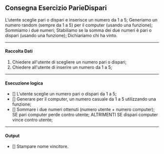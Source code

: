 ## Consegna Esercizio ParieDispari

L’utente sceglie pari o dispari e inserisce un numero da 1 a 5;
Generiamo un numero random (sempre da 1 a 5) per il computer (usando una funzione);
Sommiamo i due numeri;
Stabiliamo se la somma dei due numeri è pari o dispari (usando una funzione);
Dichiariamo chi ha vinto.

---

#### Raccolta Dati

1. Chiedere all'utente di scegliere un numero pari o dispari;
2. Chiedere all'utente di inserire un numero da 1 a 5;

---

#### Esecuzione logica

- [] L'utente sceglie un numero pari o dispari da 1 a 5;
- [] Generare per il computer, un numero casuale da 1 a 5 utilizzando una funzione;
- [] Sommare i due numeri ottenuti (numero utente + numero computer);
    SE pari computer perde contro utente;
    ALTRIMENTI SE dispari computer vince contro utente; 

---

#### Output

- [] Stampare nome vincitore.